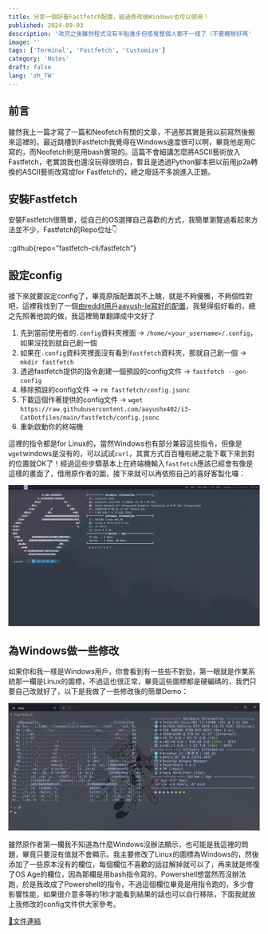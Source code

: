 ```yaml
---
title: 分享一個好看Fastfetch配置，經過修改後Windows也可以使用！
published: 2024-09-03
description: '改完之後雖然程式沒有半點進步但感覺整個人都不一樣了（不要瞎掰好嗎'
image: ''
tags: ['Terminal', 'Fastfetch', 'Customize']
category: 'Notes'
draft: false 
lang: 'zh_TW'
---
```


## 前言

雖然我上一篇才寫了一篇和Neofetch有關的文章，不過那其實是我以前寫然後搬來這裡的，最近跳槽到Fastfetch我覺得在Windows速度很可以啊，畢竟他是用C寫的，而Neofetch則是用bash實現的。這篇不會細講怎麼將ASCII藝術放入Fastfetch，老實說我也還沒玩得很明白，暫且是透過Python腳本把以前用jp2a轉換的ASCII藝術改寫成for Fastfetch的，總之廢話不多說進入正題。

## 安裝Fastfetch

安裝Fastfetch很簡單，從自己的OS選擇自己喜歡的方式，我簡單瀏覽過看起來方法並不少，Fastfetch的Repo位址👇

::github{repo="fastfetch-cli/fastfetch"}

## 設定config

接下來就要設定config了，畢竟原版配置說不上醜，就是不夠優雅，不夠個性對吧，這裡我找到了一個[由reddit用戶aayush-le寫好的配置](https://www.reddit.com/r/GarudaLinux/comments/1ecwz33/enhancing_fastfetch_elegance_a_new_config_update/)，我覺得挺好看的，總之先照著他說的做，我這裡簡單翻譯成中文好了

1. 先到當前使用者的`.config`資料夾裡面 → `/home/<your_username>/.config`，如果沒找到就自己創一個
2. 如果在`.config`資料夾裡面沒有看到`fastfetch`資料夾，那就自己創一個 → `mkdir fastfetch`
3. 透過fastfetch提供的指令創建一個預設的config文件 → `fastfetch --gen-config`
4. 移除預設的config文件 → `rm fastfetch/config.jsonc`
5. 下載這個作著提供的config文件 → `wget https://raw.githubusercontent.com/aayushx402/i3-CatDotfiles/main/fastfetch/config.jsonc`
6. 重新啟動你的終端機

這裡的指令都是for Linux的，當然Windows也有部分兼容這些指令，但像是`wget`windows是沒有的，可以試試`curl`，其實方式百百種啦總之能下載下來到對的位置就OK了！經過這些步驟基本上在終端機輸入`fastfetch`應該已經會有像是這樣的畫面了，借用原作者的圖，接下來就可以再依照自己的喜好客製化囉：

![](1.webp)

## 為Windows做一些修改

如果你和我一樣是Windows用戶，你會看到有一些些不對勁，第一眼就是作業系統那一欄是Linux的圖標，不過這也很正常，畢竟這些圖標都是硬編碼的，我們只要自己改就好了，以下是我做了一些修改後的簡單Demo：

![](2.png)

雖然原作者第一欄我不知道為什麼Windows沒辦法顯示，也可能是我這裡的問題，畢竟只要沒有值就不會顯示。我主要修改了Linux的圖標為Windows的，然後添加了一些原本沒有的欄位，每個欄位不喜歡的話註解掉就可以了，再來就是修復了OS Age的欄位，因為那欄是用bash指令寫的，Powershell想當然而沒辦法跑，於是我改成了Powershell的指令，不過這個欄位畢竟是用指令跑的，多少會影響性能，如果很介意多等約1秒才能看到結果的話也可以自行移除，下面我就放上我修改的config文件供大家參考。

[📄文件連結](https://gist.github.com/Yuuzi261/7cea2f8fdd9a46e2b5651b1de44355ad)
